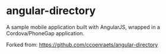 angular-directory
=================

A sample mobile application built with AngularJS, wrapped in a Cordova/PhoneGap application.

Forked from: https://github.com/ccoenraets/angular-directory
